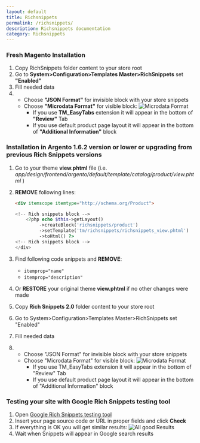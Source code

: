 ```yaml
---
layout: default
title: Richsnippets
permalink: /richsnippets/
description: Richsnippets documentation
category: Richsnippets
---
```



### Fresh Magento Installation
1. Copy RichSnippets folder content to your store root
2. Go to **System>Configuration>Templates Master>RichSnippets** set **"Enabled"**
3. Fill needed data
4. 
   - Choose **"JSON Format"** for invisible block with your store snippets
   - Choose **"Microdata Format"** for visible block: ![Microdata Format](http://i.imgur.com/IjEbpz3.png)
      * If you use **TM_EasyTabs** extension it will appear in the bottom of **"Review"** Tab
      * If you use default product page layout it will appear in the bottom of **"Additional Information"** block

### Installation in Argento 1.6.2 version or lower or upgrading from previous Rich Snippets versions
 1. Go to your theme **view.phtml** file (i.e. *app/design/frontend/argento/default/template/catalog/product/view.phtml* )
 2. **REMOVE** following lines:
    
    ```html
    <div itemscope itemtype="http://schema.org/Product">
    ```
    
    ```php
    <!-- Rich snippets block -->
        <?php echo $this->getLayout() 
             ->createBlock('richsnippets/product')
             ->setTemplate('tm/richsnippets/richsnippets_view.phtml')
             ->toHtml() ?>
    <!-- Rich snippets block --> 
    </div>
    ```

3. Find following code snippets and **REMOVE**:
    - `itemprop="name"`
    - `itemprop="description"`
4. Or **RESTORE** your original theme **view.phtml** if no other changes were made
5. Copy **Rich Snippets 2.0** folder content to your store root
6. Go to System>Configuration>Templates Master>RichSnippets set "Enabled"
7. Fill needed data
8. 
   - Choose "JSON Format" for invisible block with your store snippets
   - Choose "Microdata Format" for visible block: ![Microdata Format](http://i.imgur.com/IjEbpz3.png)
      * If you use TM_EasyTabs extension it will appear in the bottom of "Review" Tab
      * If you use default product page layout it will appear in the bottom of "Additional Information" block

### Testing your site with Google Rich Snippets testing tool
1. Open [Google Rich Snippets testing tool](https://developers.google.com/structured-data/testing-tool/)
2. Insert your page source code or URL in proper fields and click **Check**
3. If everything is OK you will get similar results:
![All good Results](http://i.imgur.com/7EmdVRm.png)
4. Wait when Snippets will appear in Google search results
